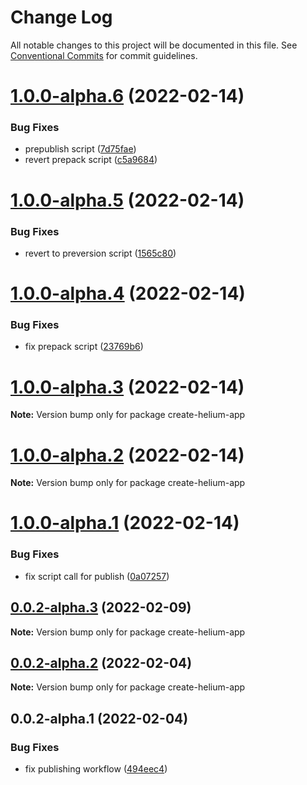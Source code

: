 # Change Log

All notable changes to this project will be documented in this file.
See [Conventional Commits](https://conventionalcommits.org) for commit guidelines.

# [1.0.0-alpha.6](https://github.com/thoughtindustries/helium/compare/create-helium-app@1.0.0-alpha.5...create-helium-app@1.0.0-alpha.6) (2022-02-14)


### Bug Fixes

* prepublish script ([7d75fae](https://github.com/thoughtindustries/helium/commit/7d75faec37eacb17a385c2772fbb721cd3f46502))
* revert prepack script ([c5a9684](https://github.com/thoughtindustries/helium/commit/c5a9684921737c5bd013462e52eef566217e5a35))





# [1.0.0-alpha.5](https://github.com/thoughtindustries/helium/compare/create-helium-app@1.0.0-alpha.4...create-helium-app@1.0.0-alpha.5) (2022-02-14)


### Bug Fixes

* revert to preversion script ([1565c80](https://github.com/thoughtindustries/helium/commit/1565c802c6c8f31f98de723c4b90797e2741774b))





# [1.0.0-alpha.4](https://github.com/thoughtindustries/helium/compare/create-helium-app@1.0.0-alpha.3...create-helium-app@1.0.0-alpha.4) (2022-02-14)


### Bug Fixes

* fix prepack script ([23769b6](https://github.com/thoughtindustries/helium/commit/23769b634e550f1525d1f34fe465fa8d53070927))





# [1.0.0-alpha.3](https://github.com/thoughtindustries/helium/compare/create-helium-app@1.0.0-alpha.2...create-helium-app@1.0.0-alpha.3) (2022-02-14)

**Note:** Version bump only for package create-helium-app





# [1.0.0-alpha.2](https://github.com/thoughtindustries/helium/compare/create-helium-app@1.0.0-alpha.1...create-helium-app@1.0.0-alpha.2) (2022-02-14)

**Note:** Version bump only for package create-helium-app





# [1.0.0-alpha.1](https://github.com/thoughtindustries/helium/compare/create-helium-app@1.0.0-alpha.0...create-helium-app@1.0.0-alpha.1) (2022-02-14)


### Bug Fixes

* fix script call for publish ([0a07257](https://github.com/thoughtindustries/helium/commit/0a07257bb64731706917dbadd0ffcc1e1f3099e5))





## [0.0.2-alpha.3](https://github.com/thoughtindustries/helium/compare/create-helium-app@0.0.2-alpha.2...create-helium-app@0.0.2-alpha.3) (2022-02-09)

**Note:** Version bump only for package create-helium-app





## [0.0.2-alpha.2](https://github.com/thoughtindustries/helium/compare/create-helium-app@0.0.2-alpha.0...create-helium-app@0.0.2-alpha.2) (2022-02-04)

**Note:** Version bump only for package create-helium-app





## 0.0.2-alpha.1 (2022-02-04)


### Bug Fixes

* fix publishing workflow ([494eec4](https://github.com/thoughtindustries/helium/commit/494eec409faa1fed55618af1f6dd76ef6e3f9b8a))
